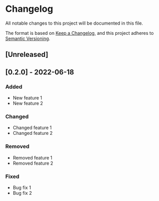 # Changelog

All notable changes to this project will be documented in this file.

The format is based on [Keep a Changelog](https://keepachangelog.com/en/1.0.0/),
and this project adheres to [Semantic Versioning](https://semver.org/spec/v2.0.0.html).

## [Unreleased]

## [0.2.0] - 2022-06-18

### Added
- New feature 1
- New feature 2

### Changed
- Changed feature 1
- Changed feature 2

### Removed
- Removed feature 1
- Removed feature 2

### Fixed
- Bug fix 1
- Bug fix 2
